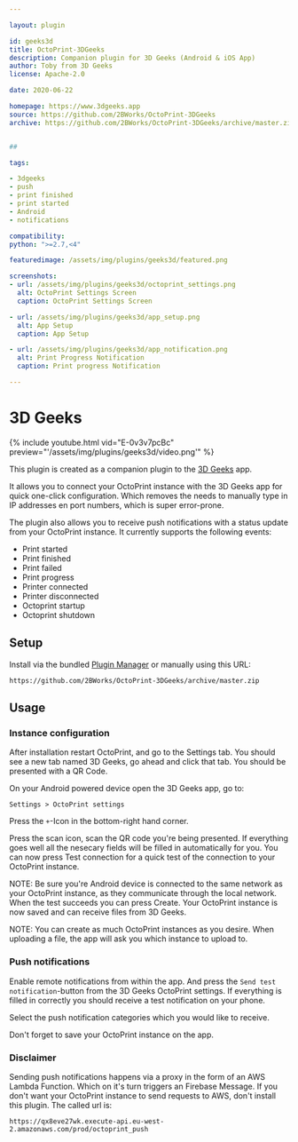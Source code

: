 ```yaml
---

layout: plugin

id: geeks3d
title: OctoPrint-3DGeeks
description: Companion plugin for 3D Geeks (Android & iOS App)
author: Toby from 3D Geeks
license: Apache-2.0

date: 2020-06-22

homepage: https://www.3dgeeks.app
source: https://github.com/2BWorks/OctoPrint-3DGeeks
archive: https://github.com/2BWorks/OctoPrint-3DGeeks/archive/master.zip


##

tags:

- 3dgeeks
- push
- print finished
- print started
- Android
- notifications

compatibility:
python: ">=2.7,<4"

featuredimage: /assets/img/plugins/geeks3d/featured.png

screenshots:
- url: /assets/img/plugins/geeks3d/octoprint_settings.png
  alt: OctoPrint Settings Screen
  caption: OctoPrint Settings Screen

- url: /assets/img/plugins/geeks3d/app_setup.png
  alt: App Setup
  caption: App Setup

- url: /assets/img/plugins/geeks3d/app_notification.png
  alt: Print Progress Notification
  caption: Print progress Notification

---
```


# 3D Geeks

{% include youtube.html vid="E-0v3v7pcBc" preview="'/assets/img/plugins/geeks3d/video.png'" %}




This plugin is created as a companion plugin to the [3D Geeks](https://www.3dgeeks.app) app.

It allows you to connect your OctoPrint instance with the 3D Geeks app for quick one-click configuration. Which removes the needs to manually type in IP addresses en port numbers, which is super error-prone.

The plugin also allows you to receive push notifications with a status update from your OctoPrint instance. It currently supports the following events:

- Print started
- Print finished
- Print failed
- Print progress
- Printer connected
- Printer disconnected
- Octoprint startup
- Octoprint shutdown



## Setup

Install via the bundled [Plugin Manager](https://docs.octoprint.org/en/master/bundledplugins/pluginmanager.html)
or manually using this URL:

    https://github.com/2BWorks/OctoPrint-3DGeeks/archive/master.zip


## Usage
### Instance configuration
After installation restart OctoPrint, and go to the Settings tab. You should see a new tab named 3D Geeks, go ahead and click that tab. You should be presented with a QR Code.

On your Android powered device open the 3D Geeks app, go to:
```
Settings > OctoPrint settings
```
Press the `+`-Icon in the bottom-right hand corner.

Press the scan icon, scan the QR code you're being presented. If everything goes well all the nesecary fields will be filled in automatically for you. You can now press Test connection for a quick test of the connection to your OctoPrint instance.

NOTE: Be sure you're Android device is connected to the same network as your OctoPrint instance, as they communicate through the local network. When the test succeeds you can press Create. Your OctoPrint instance is now saved and can receive files from 3D Geeks.

NOTE: You can create as much OctoPrint instances as you desire. When uploading a file, the app will ask you which instance to upload to.

### Push notifications
Enable remote notifications from within the app. And press the `Send test notification`-button from the 3D Geeks OctoPrint settings. If everything is filled in correctly you should receive a test notification on your phone.

Select the push notification categories which you would like to receive.

Don't forget to save your OctoPrint instance on the app.

### Disclaimer

Sending push notifications happens via a proxy in the form of an AWS Lambda Function. Which on it's turn triggers an Firebase Message.
If you don't want your OctoPrint instance to send requests to AWS, don't install this plugin.
The called url is:
```
https://qx8eve27wk.execute-api.eu-west-2.amazonaws.com/prod/octoprint_push
```
